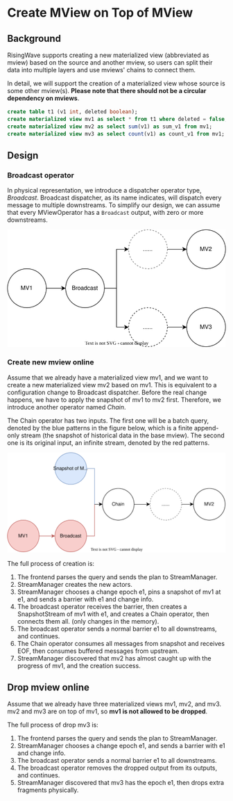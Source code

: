 # Create MView on Top of MView

## Background

RisingWave supports creating a new materialized view (abbreviated as mview) based on the source and another mview, so users can split their data into multiple layers and use mviews' chains to connect them.

In detail, we will support the creation of a materialized view whose source is some other mview(s). **Please note that there should not be a circular dependency on mviews**.

```sql
create table t1 (v1 int, deleted boolean);
create materialized view mv1 as select * from t1 where deleted = false;
create materialized view mv2 as select sum(v1) as sum_v1 from mv1;
create materialized view mv3 as select count(v1) as count_v1 from mv1;
```

## Design

### Broadcast operator

In physical representation, we introduce a dispatcher operator type, *Broadcast*. Broadcast dispatcher, as its name indicates, will dispatch every message to multiple downstreams. To simplify our design, we can assume that every MViewOperator has a `Broadcast` output, with zero or more downstreams.

![fig1](../docs/images/mv-on-mv/mv-on-mv-01.svg)

### Create new mview online

Assume that we already have a materialized view mv1, and we want to create a new materialized view mv2 based on mv1. This is equivalent to a configuration change to Broadcast dispatcher. Before the real change happens, we have to apply the snapshot of mv1 to mv2 first. Therefore, we introduce another operator named *Chain*.

The Chain operator has two inputs. The first one will be a batch query, denoted by the blue patterns in the figure below, which is a finite append-only stream (the snapshot of historical data in the base mview). The second one is its original input, an infinite stream, denoted by the red patterns.

![fig2](../docs/images/mv-on-mv/mv-on-mv-02.svg)

The full process of creation is:

1. The frontend parses the query and sends the plan to StreamManager.
2. StreamManager creates the new actors.
3. StreamManager chooses a change epoch e1, pins a snapshot of mv1 at e1, and sends a barrier with e1 and change info.
4. The broadcast operator receives the barrier, then creates a SnapshotStream of mv1 with e1, and creates a Chain operator, then connects them all. (only changes in the memory).
5. The broadcast operator sends a normal barrier e1 to all downstreams, and continues.
6. The Chain operator consumes all messages from snapshot and receives EOF, then consumes buffered messages from upstream.
7. StreamManager discovered that mv2 has almost caught up with the progress of mv1, and the creation success.

## Drop mview online

Assume that we already have three materialized views mv1, mv2, and mv3. mv2 and mv3 are on top of mv1, so **mv1 is not allowed to be dropped**.

The full process of drop mv3 is:

1. The frontend parses the query and sends the plan to StreamManager.
2. StreamManager chooses a change epoch e1, and sends a barrier with e1 and change info.
3. The broadcast operator sends a normal barrier e1 to all downstreams.
4. The broadcast operator removes the dropped output from its outputs, and continues.
5. StreamManager discovered that mv3 has the epoch e1, then drops extra fragments physically.
